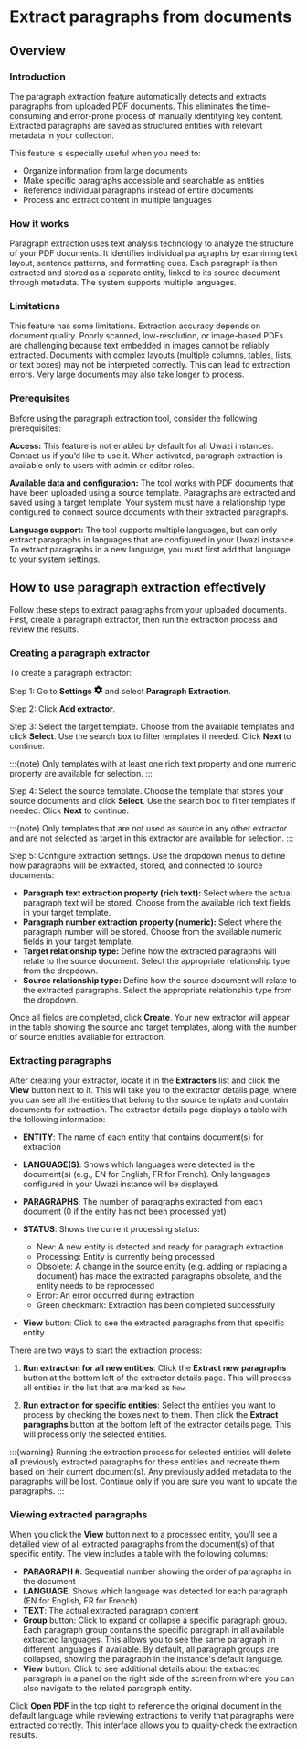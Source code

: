 # Extract paragraphs from documents

## Overview

### Introduction

The paragraph extraction feature automatically detects and extracts paragraphs from uploaded PDF documents. This eliminates the time-consuming and error-prone process of manually identifying key content. Extracted paragraphs are saved as structured entities with relevant metadata in your collection.

This feature is especially useful when you need to:

- Organize information from large documents
- Make specific paragraphs accessible and searchable as entities
- Reference individual paragraphs instead of entire documents
- Process and extract content in multiple languages

### How it works

Paragraph extraction uses text analysis technology to analyze the structure of your PDF documents. It identifies individual paragraphs by examining text layout, sentence patterns, and formatting cues. Each paragraph is then extracted and stored as a separate entity, linked to its source document through metadata. The system supports multiple languages.

### Limitations

This feature has some limitations. Extraction accuracy depends on document quality. Poorly scanned, low-resolution, or image-based PDFs are challenging because text embedded in images cannot be reliably extracted. Documents with complex layouts (multiple columns, tables, lists, or text boxes) may not be interpreted correctly. This can lead to extraction errors. Very large documents may also take longer to process.

### Prerequisites

Before using the paragraph extraction tool, consider the following prerequisites:

**Access:** This feature is not enabled by default for all Uwazi instances. Contact us if you’d like to use it. When activated, paragraph extraction is available only to users with admin or editor roles.

**Available data and configuration:** The tool works with PDF documents that have been uploaded using a source template. Paragraphs are extracted and saved using a target template. Your system must have a relationship type configured to connect source documents with their extracted paragraphs.

**Language support:** The tool supports multiple languages, but can only extract paragraphs in languages that are configured in your Uwazi instance. To extract paragraphs in a new language, you must first add that language to your system settings.

## How to use paragraph extraction effectively

Follow these steps to extract paragraphs from your uploaded documents. First, create a paragraph extractor, then run the extraction process and review the results.

### Creating a paragraph extractor

To create a paragraph extractor:

Step 1: Go to **Settings** ![Settings icon](images/cog-solid.png) and select **Paragraph Extraction**.

Step 2: Click **Add extractor**.

Step 3: Select the target template. Choose from the available templates and click **Select**. Use the search box to filter templates if needed. Click **Next** to continue.

:::{note}
Only templates with at least one rich text property and one numeric property are available for selection.
:::

Step 4: Select the source template. Choose the template that stores your source documents and click **Select**. Use the search box to filter templates if needed. Click **Next** to continue.

:::{note}
Only templates that are not used as source in any other extractor and are not selected as target in this extractor are available for selection.
:::

Step 5: Configure extraction settings. Use the dropdown menus to define how paragraphs will be extracted, stored, and connected to source documents:

- **Paragraph text extraction property (rich text):** Select where the actual paragraph text will be stored. Choose from the available rich text fields in your target template.
- **Paragraph number extraction property (numeric):** Select where the paragraph number will be stored. Choose from the available numeric fields in your target template.
- **Target relationship type:** Define how the extracted paragraphs will relate to the source document. Select the appropriate relationship type from the dropdown.
- **Source relationship type:** Define how the source document will relate to the extracted paragraphs. Select the appropriate relationship type from the dropdown.

Once all fields are completed, click **Create**. Your new extractor will appear in the table showing the source and target templates, along with the number of source entities available for extraction.

### Extracting paragraphs

After creating your extractor, locate it in the **Extractors** list and click the **View** button next to it. This will take you to the extractor details page, where you can see all the entities that belong to the source template and contain documents for extraction. The extractor details page displays a table with the following information:

- **ENTITY**: The name of each entity that contains document(s) for extraction
- **LANGUAGE(S)**: Shows which languages were detected in the document(s) (e.g., EN for English, FR for French). Only languages configured in your Uwazi instance will be displayed.
- **PARAGRAPHS**: The number of paragraphs extracted from each document (0 if the entity has not been processed yet)
- **STATUS**: Shows the current processing status:

  - New: A new entity is detected and ready for paragraph extraction
  - Processing: Entity is currently being processed
  - Obsolete: A change in the source entity (e.g. adding or replacing a document) has made the extracted paragraphs obsolete, and the entity needs to be reprocessed
  - Error: An error occurred during extraction
  - Green checkmark: Extraction has been completed successfully

- **View** button: Click to see the extracted paragraphs from that specific entity

There are two ways to start the extraction process:

1. **Run extraction for all new entities**: Click the **Extract new paragraphs** button at the bottom left of the extractor details page. This will process all entities in the list that are marked as `New`.

2. **Run extraction for specific entities**: Select the entities you want to process by checking the boxes next to them. Then click the **Extract paragraphs** button at the bottom left of the extractor details page. This will process only the selected entities.

:::{warning}
Running the extraction process for selected entities will delete all previously extracted paragraphs for these entities and recreate them based on their current document(s). Any previously added metadata to the paragraphs will be lost. Continue only if you are sure you want to update the paragraphs.
:::

### Viewing extracted paragraphs

When you click the **View** button next to a processed entity, you'll see a detailed view of all extracted paragraphs from the document(s) of that specific entity. The view includes a table with the following columns:

- **PARAGRAPH #**: Sequential number showing the order of paragraphs in the document
- **LANGUAGE**: Shows which language was detected for each paragraph (EN for English, FR for French)
- **TEXT**: The actual extracted paragraph content
- **Group** button: Click to expand or collapse a specific paragraph group. Each paragraph group contains the specific paragraph in all available extracted languages. This allows you to see the same paragraph in different languages if available. By default, all paragraph groups are collapsed, showing the paragraph in the instance's default language.
- **View** button: Click to see additional details about the extracted paragraph in a panel on the right side of the screen from where you can also navigate to the related paragraph entity.

Click **Open PDF** in the top right to reference the original document in the default language while reviewing extractions to verify that paragraphs were extracted correctly. This interface allows you to quality-check the extraction results.
